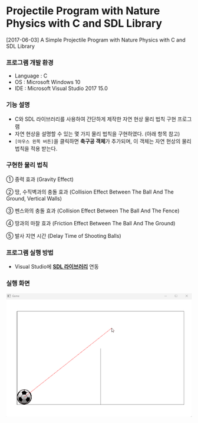 # Projectile Program with Nature Physics with C and SDL Library
[2017-06-03] A Simple Projectile Program with Nature Physics with C and SDL Library

### 프로그램 개발 환경
- Language : C
- OS : Microsoft Windows 10
- IDE : Microsoft Visual Studio 2017 15.0

### 기능 설명
- C와 SDL 라이브러리를 사용하여 간단하게 제작한 자연 현상 물리 법칙 구현 프로그램
- 자연 현상을 설명할 수 있는 몇 가지 물리 법칙을 구현하였다. (아래 항목 참고)
- `[마우스 왼쪽 버튼]`을 클릭하면 **축구공 객체**가 추가되며, 이 객체는 자연 현상의 물리 법칙을 적용 받는다.

### 구현한 물리 법칙
① 중력 효과 (Gravity Effect)

② 땅, 수직벽과의 충돌 효과 (Collision Effect Between The Ball And The Ground, Vertical Walls)

③ 펜스와의 충돌 효과 (Collision Effect Between The Ball And The Fence)

④ 땅과의 마찰 효과 (Friction Effect Between The Ball And The Ground)

⑤ 발사 지연 시간 (Delay Time of Shooting Balls)

### 프로그램 실행 방법
- Visual Studio에 **[SDL 라이브러리](https://github.com/libsdl-org/SDL/releases)** 연동

### 실행 화면

![실행 화면](picture.gif)

